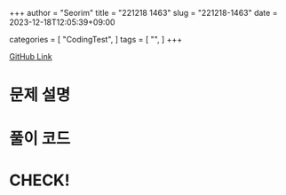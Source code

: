 +++
author = "Seorim"
title =  "221218 1463"
slug = "221218-1463"
date = 2023-12-18T12:05:39+09:00

categories = [
    "CodingTest",
]
tags = [
    "",
]
+++

[GitHub Link]()

# 문제 설명

# 풀이 코드

# CHECK!
